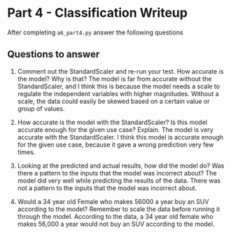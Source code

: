 # Part 4 - Classification Writeup

After completing `a6_part4.py` answer the following questions

## Questions to answer

1. Comment out the StandardScaler and re-run your test. How accurate is the model? Why is that? The model is far from accurate without the StandardScaler, and I think this is because the model needs a scale to regulate the independent variables with higher magnitudes. Without a scale, the data could easily be skewed based on a certain value or group of values.

2. How accurate is the model with the StandardScaler? Is this model accurate enough for the given use case? Explain. The model is very accurate with the StandardScaler. I think this model is accurate enough for the given use case, because it gave a wrong prediction very few times.

3. Looking at the predicted and actual results, how did the model do? Was there a pattern to the inputs that the model was incorrect about? The model did very well while predicting the results of the data. There was not a pattern to the inputs that the model was incorrect about.

4. Would a 34 year old Female who makes 56000 a year buy an SUV according to the model? Remember to scale the data before running it through the model. According to the data, a 34 year old female who makes 56,000 a year would not buy an SUV according to the model.


